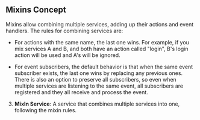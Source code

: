 ## Mixins Concept

Mixins allow combining multiple services, adding up their actions and event handlers. The rules for combining services are:

- For actions with the same name, the last one wins. For example, if you mix services A and B, and both have an action called "login", B's login action will be used and A's will be ignored.

- For event subscribers, the default behavior is that when the same event subscriber exists, the last one wins by replacing any previous ones. There is also an option to preserve all subscribers, so even when multiple services are listening to the same event, all subscribers are registered and they all receive and process the event.

3. **MixIn Service**: A service that combines multiple services into one, following the mixin rules.